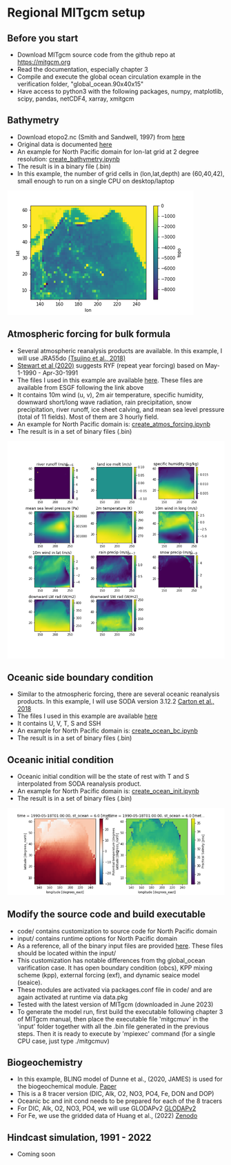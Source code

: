 # Regional MITgcm setup

## Before you start
  - Download MITgcm source code from the github repo at https://mitgcm.org
  - Read the documentation, especially chapter 3
  - Compile and execute the global ocean circulation example in the verification folder, "global_ocean.90x40x15"
  - Have access to python3 with the following packages, numpy, matplotlib, scipy, pandas, netCDF4, xarray, xmitgcm 

## Bathymetry
  - Download etopo2.nc (Smith and Sandwell, 1997) from [here](https://o2.eas.gatech.edu/data/etopo2.nc)
  - Original data is documented [here](https://sos.noaa.gov/catalog/datasets/etopo2-topography-and-bathymetry-natural-colors/#description-data-source)
  - An example for North Pacific domain for lon-lat grid at 2 degree resolution: [create_bathymetry.ipynb](https://github.com/takaito1/MITgcm_regional_setup/blob/main/create_bathymetry.ipynb)
  - The result is in a binary file (.bin)
  - In this example, the number of grid cells in (lon,lat,depth) are (60,40,42), small enough to run on a single CPU on desktop/laptop

![alt text](https://github.com/takaito1/MITgcm_regional_setup/blob/main/bathymetry.png?raw=true)
    
## Atmospheric forcing for bulk formula
  - Several atmospheric reanalysis products are available. In this example, I will use JRA55do [(Tsujino et al., 2018)](https://climate.mri-jma.go.jp/pub/ocean/JRA55-do/)
  - [Stewart et al (2020)](https://www.sciencedirect.com/science/article/pii/S1463500319302768) suggests RYF (repeat year forcing) based on May-1-1990 - Apr-30-1991
  - The files I used in this example are available [here](https://www.dropbox.com/s/ezqbpab0r1z7vey/jra55do-1990-1991.nc.tar.gz?dl=0). These files are available from ESGF following the link above
  - It contains 10m wind (u, v), 2m air temperature, specific humidity, downward short/long wave radiation, rain precipitation, snow precipitation, river runoff, ice sheet calving, and mean sea level pressure (total of 11 fields). Most of them are 3 hourly field.
  - An example for North Pacific domain is: [create_atmos_forcing.ipynb](https://github.com/takaito1/MITgcm_regional_setup/blob/main/create_atmos_forcing.ipynb)
  - The result is in a set of binary files (.bin)

![alt text](https://github.com/takaito1/MITgcm_regional_setup/blob/main/atmos_forcing.png?raw=true)

## Oceanic side boundary condition
  - Similar to the atmospheric forcing, there are several oceanic reanalysis products. In this example, I will use SODA version 3.12.2 [Carton et al., 2018](https://www2.atmos.umd.edu/~ocean/)
  - The files I used in this example are available [here](https://www.dropbox.com/s/o4xco4k1ddpichs/soda3.12.2-1990-1991.nc.tar.gz?dl=0)
  - It contains U, V, T, S and SSH
  - An example for North Pacific domain is: [create_ocean_bc.ipynb](https://github.com/takaito1/MITgcm_regional_setup/blob/main/create_ocean_bc.ipynb)
  - The result is in a set of binary files (.bin)
    
## Oceanic initial condition
  - Oceanic initial condition will be the state of rest with T and S interpolated from SODA reanalysis product.
  - An example for North Pacific domain is: [create_ocean_init.ipynb](https://github.com/takaito1/MITgcm_regional_setup/blob/main/create_ocean_init.ipynb)
  - The result is in a set of binary files (.bin)

![alt text](https://github.com/takaito1/MITgcm_regional_setup/blob/main/initcond.png?raw=true)
    
## Modify the source code and build executable
  - code/ contains customization to source code for North Pacific domain
  - input/ contains runtime options for North Pacific domain
  - As a reference, all of the binary input files are provided [here](https://www.dropbox.com/s/51s5qrub04ohk6c/binary_inputs.tar.gz?dl=0). These files should be located within the input/
  - This customization has notable differences from thg global_ocean varification case. It has open boundary condition (obcs), KPP mixing scheme (kpp), external forcing (exf), and dynamic seaice model (seaice).
  - These modules are activated via packages.conf file in code/ and are again activated at runtime via data.pkg
  - Tested with the latest version of MITgcm (downloaded in June 2023)
  - To generate the model run, first build the executable following chapter 3 of MITgcm manual, then place the executable file 'mitgcmuv' in the 'input' folder together with all the .bin file generated in the previous steps. Then it is ready to execute by 'mpiexec' command (for a single CPU case, just type ./mitgcmuv)

## Biogeochemistry
  - In this example, BLING model of Dunne et al., (2020, JAMES) is used for the biogeochemical module. [Paper](https://agupubs.onlinelibrary.wiley.com/doi/full/10.1029/2019MS002008)
  - This is a 8 tracer version (DIC, Alk, O2, NO3, PO4, Fe, DON and DOP)
  - Oceanic bc and init cond needs to be prepared for each of the 8 tracers
  - For DIC, Alk, O2, NO3, PO4, we will use GLODAPv2 [GLODAPv2](https://glodap.info/)
  - For Fe, we use the gridded data of Huang et al., (2022) [Zenodo](https://zenodo.org/record/6994318)

## Hindcast simulation, 1991 - 2022
  - Coming soon
